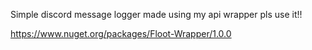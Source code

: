 Simple discord message logger made using my api wrapper pls use it!!

https://www.nuget.org/packages/Floot-Wrapper/1.0.0

